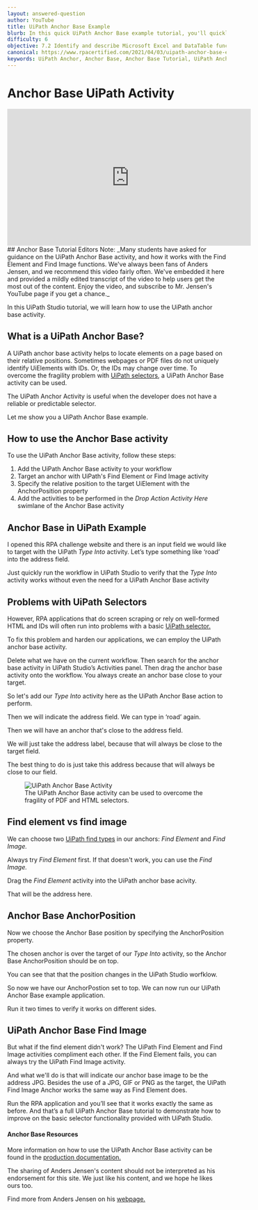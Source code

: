 ```yaml
---
layout: answered-question
author: YouTube
title: UiPath Anchor Base Example
blurb: In this quick UiPath Anchor Base example tutorial, you'll quickly learn how to select specific Ui elements in a web page, PDF file, or even a desktop application.
difficulty: 6
objective: 7.2 Identify and describe Microsoft Excel and DataTable functions, and how Excel activities are used for data manipulation
canonical: https://www.rpacertified.com/2021/04/03/uipath-anchor-base-example-tutorial.html
keywords: UiPath Anchor, Anchor Base, Anchor Base Tutorial, UiPath Anchor Base, uipath indicate anchor, uipath click image anchor, uipath multiple anchors
---
```

# Anchor Base UiPath Activity

<div class="embed-responsive embed-responsive-16by9">
<iframe src="https://www.youtube.com/embed/BZFG_BL_sd4" allow="accelerometer; autoplay; clipboard-write; encrypted-media; gyroscope; picture-in-picture" allowfullscreen="" width="560" height="315" frameborder="0"></iframe>
</div>
## Anchor Base Tutorial
Editors Note: _Many students have asked for guidance on the UiPath Anchor Base activity, and how it works with the Find Element and Find Image functions. We've always been fans of Anders Jensen, and we recommend this video fairly often. We've embedded it here and provided a mildly edited transcript of the video to help users get the most out of the content. Enjoy the video, and subscribe to Mr. Jensen's YouTube page if you get a chance._

In this UiPath Studio tutorial, we will learn how to use the UiPath anchor base activity. 
## What is a UiPath Anchor Base?
A UiPath anchor base activity helps to locate elements on a page based on their relative positions. Sometimes webpages or PDF files do not uniquely identify UiElements with IDs. Or, the IDs may change over time. To overcome the fragility problem with <a href="https://www.rpacertified.com/2020/09/09/sell-describe-anchor.html">UiPath selectors</a>, a UiPath Anchor Base activity can be used. 

The UiPath Anchor Activity is useful when the developer does not have a reliable or predictable selector. 

Let me show you a UiPath Anchor Base example.

## How to use the Anchor Base activity

To use the UiPath Anchor Base activity, follow these steps:

1. Add the UiPath Anchor Base activity to your workflow
2. Target an anchor with UiPath's Find Element or Find Image activity
3. Specify the relative position to the target UiElement with the AnchorPosition property
4. Add the activities to be performed in the _Drop Action Activity Here_ swimlane of the Anchor Base activity

## Anchor Base in UiPath Example
I opened this RPA challenge website and there is an input field we would like to target with the UiPath _Type Into_ activity. 
Let’s type something like ‘road’ into the address field.

Just quickly run the workflow in UiPath Studio to verify that the _Type Into_ activity works without even the need for a UiPath Anchor Base activity
## Problems with UiPath Selectors
However, RPA applications that do screen scraping or rely on well-formed HTML and IDs will often run into problems with a basic <a href="https://www.rpacertified.com/2020/09/09/sell-selector-in-variable.html">UiPath selector.</a>

To fix this problem and harden our applications, we can employ the UiPath anchor base activity. 

Delete what we have on the current workflow. Then search for the anchor base activity in UiPath Studio’s Activities panel. Then drag the anchor base activity onto the workflow.
You always create an anchor base close to your target. 

So let's add our _Type Into_ activity here as the UiPath Anchor Base action to perform. 

Then we will indicate the address field. We can type in ‘road’ again.

Then we will have an anchor that's close to the address field. 

We will just take the address label, because that will always be close to the target field.

The best thing to do is just take this address because that will always be close to our field.

<figure class="figure">
  <img src="https://files.readme.io/a06bf4d-anchor_base.png" alt="UiPath Anchor Base Activity" class="img-fluid mx-auto d-block img-thumbnail rounded ">
  <figcaption class="figure-caption">The UiPath Anchor Base activity can be used to overcome the fragility of PDF and HTML selectors.</figcaption>
</figure>


## Find element vs find image
We can choose two <a href="https://www.rpacertified.com/2020/09/09/act-finding-all-anchor-elements-in-webpage.html">UiPath find types</a> in our anchors: _Find Element_ and _Find Image._

Always try _Find Element_ first. If that doesn't work, you can use the _Find Image._

Drag the _Find Element_ activity into the UiPath anchor base acivity. 

That will be the address here. 
## Anchor Base AnchorPosition
Now we choose the Anchor Base position by specifying the AnchorPosition property.

The chosen anchor is over the target of our _Type Into_ activity, so the Anchor Base AnchorPosition should be on top. 

You can see that that the position changes in the UiPath Studio worfklow.

So now we have our AnchorPostion set to top. We can now run our UiPath Anchor Base example application.

Run it two times to verify it works on different sides. 
## UiPath Anchor Base Find Image
But what if the find element didn't work? The UiPath Find Element and Find Image activities compliment each other. If the Find Element fails, you can always try the UiPath Find Image activity.

And what we'll do is that will indicate our anchor base image to be the address JPG. Besides the use of a JPG, GIF or PNG as the target, the UiPath Find Image Anchor works the same way as Find Element does.

Run the RPA application and you’ll see that it works exactly the same as before.
And that’s a full UiPath Anchor Base tutorial to demonstrate how to improve on the basic selector functionality provided with UiPath Studio.

#### Anchor Base Resources

More information on how to use the UiPath Anchor Base activity can be found in the <a href="https://docs.uipath.com/activities/docs/anchor-base">production documentation.</a>

The sharing of Anders Jensen's content should not be interpreted as his endorsement for this site. We just like his content, and we hope he likes ours too.

Find more from Anders Jensen on his <a href="https://andersjensen.org/">webpage.</a>


